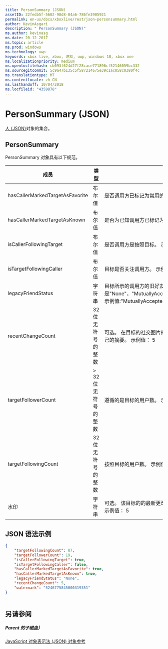 ```yaml
---
title: PersonSummary (JSON)
assetID: 22fedb5f-5602-98d8-04a6-786fe3905921
permalink: en-us/docs/xboxlive/rest/json-personsummary.html
author: KevinAsgari
description: " PersonSummary (JSON)"
ms.author: kevinasg
ms.date: 20-12-2017
ms.topic: article
ms.prod: windows
ms.technology: uwp
keywords: xbox live, xbox, 游戏, uwp, windows 10, xbox one
ms.localizationpriority: medium
ms.openlocfilehash: cb093f624d27f28cace771896cf52146059bc332
ms.sourcegitcommit: 5c9a47b135c5f587214675e39c1ac058c0380f4c
ms.translationtype: MT
ms.contentlocale: zh-CN
ms.lasthandoff: 10/04/2018
ms.locfileid: "4359878"
---
```

# <a name="personsummary-json"></a>PersonSummary (JSON)
[人 (JSON)](json-person.md)对象的集合。 
<a id="ID4ER"></a>

 
## <a name="personsummary"></a>PersonSummary
 
PersonSummary 对象具有以下规范。
 
| 成员| 类型| 描述| 
| --- | --- | --- | 
| hasCallerMarkedTargetAsFavorite| 布尔值| 是否调用方已标记为常用的目标。 示例值： true| 
| hasCallerMarkedTargetAsKnown| 布尔值| 是否为已知调用方已标记为目标。 示例值： true| 
| isCallerFollowingTarget| 布尔值| 是否调用方是按照目标。 示例值： true| 
| isTargetFollowingCaller| 布尔值| 目标是否关注调用方。 示例值： true| 
| legacyFriendStatus| 字符串| 目标所示的调用方的旧好友状态。 可以是"None"，"MutuallyAccepted"、"OutgoingRequest"或"IncomingRequest"。 示例值:"MutuallyAccepted"| 
| recentChangeCount| 32 位无符号的整数| 可选。 在目标的社交图片的最新更改的数量。 此值将仅存在时用户正在查看其自己的摘要。 示例值： 5| 
| targetFollowerCount| > 32 位无符号的整数| 遵循的是目标的用户数。 示例值： 1308年| 
| targetFollowingCount| 32 位无符号的整数| 按照目标的用户数。 示例值： 112| 
| 水印| 字符串| 可选。 该目标的的最新更改水印。 此值将仅存在时用户正在查看其自己的摘要。 示例值： 5| 
  
<a id="ID4E4D"></a>

 
## <a name="sample-json-syntax"></a>JSON 语法示例
 

```json
{
    "targetFollowingCount": 87,
    "targetFollowerCount": 19,
    "isCallerFollowingTarget": true,
    "isTargetFollowingCaller": false,
    "hasCallerMarkedTargetAsFavorite": true,
    "hasCallerMarkedTargetAsKnown": true,
    "legacyFriendStatus": "None",
    "recentChangeCount": 5,
    "watermark": "5246775845000319351"
}
    
```

  
<a id="ID4EGE"></a>

 
## <a name="see-also"></a>另请参阅
 
<a id="ID4EIE"></a>

 
##### <a name="parent"></a>Parent 的子磁盘） 

[JavaScript 对象表示法 (JSON) 对象参考](atoc-xboxlivews-reference-json.md)

   